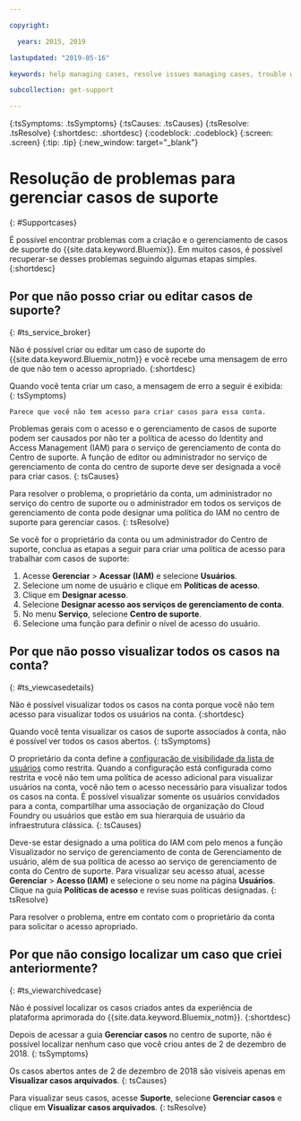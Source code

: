 ```yaml
---

copyright:

  years: 2015, 2019

lastupdated: "2019-05-16"

keywords: help managing cases, resolve issues managing cases, trouble working with cases

subcollection: get-support

---
```



{:tsSymptoms: .tsSymptoms}
{:tsCauses: .tsCauses}
{:tsResolve: .tsResolve}
{:shortdesc: .shortdesc}
{:codeblock: .codeblock}
{:screen: .screen}
{:tip: .tip}
{:new_window: target="_blank"}


# Resolução de problemas para gerenciar casos de suporte
{: #Supportcases}

É possível encontrar problemas com a criação e o gerenciamento de casos de suporte do {{site.data.keyword.Bluemix}}. Em muitos casos, é possível recuperar-se desses problemas seguindo algumas etapas simples.
{:shortdesc}

## Por que não posso criar ou editar casos de suporte? 
{: #ts_service_broker}

Não é possível criar ou editar um caso de suporte do {{site.data.keyword.Bluemix_notm}} e você recebe uma mensagem de erro de que não tem o acesso apropriado.
{:shortdesc}

Quando você tenta criar um caso, a mensagem de erro a seguir é exibida:   
{: tsSymptoms}

`Parece que você não tem acesso para criar casos para essa conta.`

Problemas gerais com o acesso e o gerenciamento de casos de suporte podem ser causados por
não ter a política de acesso do Identity and Access Management (IAM) para o serviço de gerenciamento de conta do Centro de suporte. A função de editor ou administrador no serviço de gerenciamento de conta do centro de suporte deve ser designada a você para criar casos. 
{: tsCauses}

Para resolver o problema, o proprietário da conta, um administrador no serviço do centro de suporte ou o administrador em todos os serviços de gerenciamento de conta pode designar uma política do IAM no centro de suporte para gerenciar casos.
{: tsResolve}

Se você for o proprietário da conta ou um administrador do Centro de suporte, conclua as etapas a seguir para criar uma política de acesso para trabalhar com casos de suporte:

1. Acesse **Gerenciar** &gt; **Acessar (IAM)** e selecione **Usuários**.
2. Selecione um nome de usuário e clique em **Políticas de acesso**. 
3. Clique em **Designar acesso**. 
4. Selecione **Designar acesso aos serviços de gerenciamento de conta**. 
5. No menu **Serviço**, selecione **Centro de suporte**. 
6. Selecione uma função para definir o nível de acesso do usuário. 


## Por que não posso visualizar todos os casos na conta?
{: #ts_viewcasedetails}

Não é possível visualizar todos os casos na conta porque você não tem acesso para visualizar todos os usuários na conta. 
{:shortdesc}

Quando você tenta visualizar os casos de suporte associados à conta, não é possível ver todos os casos abertos. 
{: tsSymptoms}

O proprietário da conta define a [configuração de visibilidade da lista de usuários](/docs/iam?topic=iam-userlistview#userlistview) como restrita. Quando a configuração está configurada como restrita e você não tem uma política de acesso adicional para visualizar usuários na conta, você não tem o acesso necessário para visualizar todos os casos na conta. É possível visualizar somente os usuários convidados para a conta, compartilhar uma associação de organização do Cloud Foundry ou usuários que estão em sua hierarquia de usuário da infraestrutura clássica. 
{: tsCauses}

Deve-se estar designado a uma política do IAM com pelo menos a função Visualizador no serviço de gerenciamento de conta de Gerenciamento de usuário, além de sua política de acesso ao serviço de gerenciamento de conta do Centro de suporte. Para visualizar seu acesso atual, acesse **Gerenciar** &gt; **Acesso (IAM)** e selecione o seu nome na página **Usuários**. Clique na guia **Políticas de acesso** e revise suas políticas designadas. 
{: tsResolve}

Para resolver o problema, entre em contato com o proprietário da conta para solicitar o acesso apropriado. 

## Por que não consigo localizar um caso que criei anteriormente? 
{: #ts_viewarchivedcase}

Não é possível localizar os casos criados antes da experiência de plataforma aprimorada do {{site.data.keyword.Bluemix_notm}}. 
{:shortdesc}

Depois de acessar a guia **Gerenciar casos** no centro de suporte, não é possível localizar nenhum caso que você criou antes de 2 de dezembro de 2018.
{: tsSymptoms}

Os casos abertos antes de 2 de dezembro de 2018 são visíveis apenas em **Visualizar casos arquivados**.
{: tsCauses}

Para visualizar seus casos, acesse **Suporte**, selecione **Gerenciar casos** e clique em **Visualizar casos arquivados**.
{: tsResolve} 






